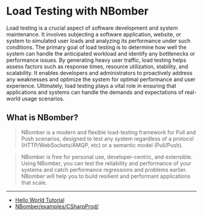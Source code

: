 # Load Testing with NBomber
Load testing is a crucial aspect of software development and system maintenance. 
It involves subjecting a software application, website, or system to simulated 
user loads and analyzing its performance under such conditions. The primary goal 
of load testing is to determine how well the system can handle the anticipated 
workload and identify any bottlenecks or performance issues. By generating heavy 
user traffic, load testing helps assess factors such as response times, resource 
utilization, stability, and scalability. It enables developers and administrators 
to proactively address any weaknesses and optimize the system for optimal performance 
and user experience. Ultimately, load testing plays a vital role in ensuring that 
applications and systems can handle the demands and expectations of real-world 
usage scenarios.

## What is NBomber?
>NBomber is a modern and flexible load-testing framework for Pull and Push scenarios, 
designed to test any system regardless of a protocol (HTTP/WebSockets/AMQP, etc) or a 
semantic model (Pull/Push).

>NBomber is free for personal use, developer-centric, and extensible. Using NBomber, 
you can test the reliability and performance of your systems and catch performance 
regressions and problems earlier. NBomber will help you to build resilient and performant 
applications that scale.
---
* [Hello World Tutorial](https://nbomber.com/docs/getting-started/hello_world_tutorial/)
* [NBomber/examples/CSharpProd/](https://github.com/PragmaticFlow/NBomber/tree/dev/examples/CSharpProd)